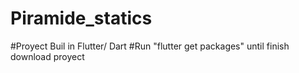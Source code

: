 # Piramide_statics

#Proyect Buil in Flutter/ Dart
#Run "flutter get packages" until finish download proyect
